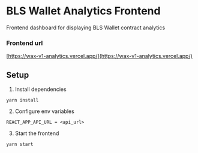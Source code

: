 # BLS Wallet Analytics Frontend

Frontend dashboard for displaying BLS Wallet contract analytics

### Frontend url

[https://wax-v1-analytics.vercel.app/](https://wax-v1-analytics.vercel.app/)

## Setup

1. Install dependencies

```
yarn install
```

2. Configure env variables

```
REACT_APP_API_URL = <api_url>
```

3. Start the frontend

```
yarn start
```
